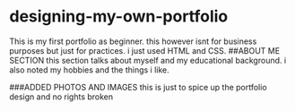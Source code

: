 # designing-my-own-portfolio
  This is my first portfolio as beginner.
   this however isnt for business purposes but just for practices. i just used 
   HTML and CSS.
##ABOUT ME SECTION
  this section talks about myself and my educational background.
  i also noted my hobbies and the things i like.
  
###ADDED PHOTOS AND IMAGES 
   this is just to spice up the portfolio design and no rights broken
